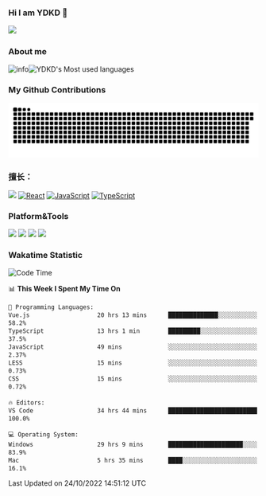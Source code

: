 ### Hi I am YDKD 👋

![](https://visitor-badge.glitch.me/badge?page_id=YDKD.readme)

### About me
![info](https://github-readme-stats.vercel.app/api?username=YDKD&show_icons=true&theme=cobalt)![YDKD's Most used languages](https://github-readme-stats.vercel.app/api/top-langs/?username=YDKD&layout=compact&hide_border=true&langs_count=8)

### My Github Contributions
![](https://raw.githubusercontent.com/YDKD/YDKD/main/assets/github-contribution-grid-snake.svg)

### 擅长：<br />
[![](https://img.shields.io/badge/-Vue.js-007396?style=flat-square&logo=Vue.js&logoColor=#4FC08D)](https://vuejs.org/guide/introduction.html)
[![React](https://img.shields.io/badge/-React.js-007396?style=flat-square&logo=React&logoColor=61DAFB)](https://reactjs.org/)
[![JavaScript](https://img.shields.io/badge/-JavaScript-f7e018?style=flat-square&logo=javascript&logoColor=white)]()
[![TypeScript](https://img.shields.io/badge/-TypeScript-007396?style=flat-square&logo=TypeScript&logoColor=ffffff)](https://www.typescriptlang.org/docs/handbook/typescript-from-scratch.html)



### Platform&Tools <br/>

[![]( https://img.shields.io/badge/Ventura%2013.0-292e33?style=flat-square&logo=apple&logoColor=ffffff )]() 
[![](https://img.shields.io/badge/Windows-10-2376bc?style=flat-square&logo=windows&logoColor=ffffff)]() 
[![]( https://img.shields.io/badge/IDE-Visual%20Studio%20Code-blue?style=flat-square&logo=visual-studio-code&logoColor=ffffff )]() 
[![]( https://img.shields.io/badge/iPhone-12-999999?style=flat-square&logo=apple&logoColor=ffffff)]() <br />

### Wakatime Statistic
<!--START_SECTION:waka-->
![Code Time](http://img.shields.io/badge/Code%20Time-1%2C008%20hrs%2050%20mins-blue)

📊 **This Week I Spent My Time On** 

```text
💬 Programming Languages: 
Vue.js                   20 hrs 13 mins      ██████████████░░░░░░░░░░░   58.2% 
TypeScript               13 hrs 1 min        █████████░░░░░░░░░░░░░░░░   37.5% 
JavaScript               49 mins             ░░░░░░░░░░░░░░░░░░░░░░░░░   2.37% 
LESS                     15 mins             ░░░░░░░░░░░░░░░░░░░░░░░░░   0.73% 
CSS                      15 mins             ░░░░░░░░░░░░░░░░░░░░░░░░░   0.72%

🔥 Editors: 
VS Code                  34 hrs 44 mins      █████████████████████████   100.0%

💻 Operating System: 
Windows                  29 hrs 9 mins       █████████████████████░░░░   83.9% 
Mac                      5 hrs 35 mins       ████░░░░░░░░░░░░░░░░░░░░░   16.1%

```


 Last Updated on 24/10/2022 14:51:12 UTC
<!--END_SECTION:waka-->

<!--
**YDKD/YDKD** is a ✨ _special_ ✨ repository because its `README.md` (this file) appears on your GitHub profile.

Here are some ideas to get you started:

- 🔭 I’m currently working on ...
- 🌱 I’m currently learning ...
- 👯 I’m looking to collaborate on ...
- 🤔 I’m looking for help with ...
- 💬 Ask me about ...
- 📫 How to reach me: ...
- 😄 Pronouns: ...
- ⚡ Fun fact: ...
-->
